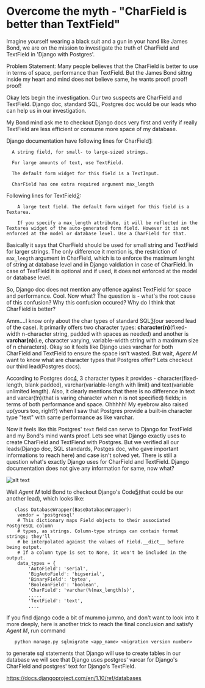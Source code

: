 # Overcome the myth - "CharField is better than TextField"


Imagine yourself wearing a black suit and a gun in your hand like James Bond, we are on the mission to investigate the truth of CharField and TextField in 'Django with Postgres'.

Problem Statement: Many people believes that the CharField is better to use in terms of space, performance than TextField. But the James Bond sittng inside my heart and mind does not believe same, he wants proof! proof! proof!

Okay lets begin the investigation. Our two suspects are CharField and TextField. Django doc, standard SQL, Postgres doc would be our leads who can help us in our investigation.

My Bond mind ask me to checkout Django docs very first and verify if really TextField are less efficient or consume more space of my database.

Django documentation have following lines for CharField[1]:  

   
      A string field, for small- to large-sized strings.
      
      For large amounts of text, use TextField.
      
      The default form widget for this field is a TextInput.
      
      CharField has one extra required argument max_length

Following lines for TextField[2]: 

```
    A large text field. The default form widget for this field is a Textarea.
    
    If you specify a max_length attribute, it will be reflected in the Textarea widget of the auto-generated form field. However it is not enforced at the model or database level. Use a CharField for that.
```
 
Basically it says that CharField should be used for small string and TextField for larger strings. The only difference it mention is, the restriction of `max_length` argument in CharField, which is to enforce the maximum lenght of string at database level and in Django valdiation in case of CharField. In case of TextField it is optional and if used, it does not enforced at the model or database level.

So, Django doc does not mention any offence against TextField for space and performance. Cool. Now what? The question is - what's the root cause of this confusion? Why this confusion occured? Why do I think that CharField is better?

Amm....I know only about the char types of standard SQL[3](our second lead of the case). It primarily offers two character types: **character(n)**(fixed-width n-character string, padded with spaces as needed) and another is **varchar(n)**(i.e, character varying, variable-width string with a maximum size of n characters). Okay so it feels like Django uses varchar for both CharField and TextField to ensure the space isn't wasted. But wait, *Agent M* want to know what are character types that Postgres offer? Lets checkout our third lead(Postgres docs).

According to Postgres doc[4], 3 character types it provides - character(fixed-length, blank padded), varchar(variable-length with limit) and text(variable unlimited length). Also, it clearly mentions that there is no difference in text and varcar(!n)(that is varing character when n is not specified) fields; in terms of both performance and space. Ohhhhh!  My eyebrow also raised up(yours too, right?) when I saw that Postgres provide a built-in character type "text"  with same performance as like varchar.

Now it feels like this Postgres' `text` field can serve to Django for TextField and my Bond's mind wants proof. Lets see what Django exactly uses to create CharField and TextFiend with Postgres. But we verified all our leads(Django doc, SQL standards, Postges doc, who gave important informations to reach here) and case isn't solved yet. There is still a question what's exactly Django uses for CharField and TextField. Django documentation does not give any information for same, now what?

![alt text](james.jpg "Don't Stop when you are tired, when you a are done")



Well *Agent M* told Bond to checkout Django's Code[5](that could be our another lead), which looks like:  
```
   class DatabaseWrapper(BaseDatabaseWrapper):
    vendor = 'postgresql'
    # This dictionary maps Field objects to their associated PostgreSQL column
    # types, as strings. Column-type strings can contain format strings; they'll
    # be interpolated against the values of Field.__dict__ before being output.
    # If a column type is set to None, it won't be included in the output.
    data_types = {
        'AutoField': 'serial',
        'BigAutoField': 'bigserial',
        'BinaryField': 'bytea',
        'BooleanField': 'boolean',
        'CharField': 'varchar(%(max_length)s)',
        .....
        'TextField': 'text',
        ....
```


If you find django code a bit of mummo jummo, and don't want to look into it more deeply, here is another trick to reach the final conclusion and satisfy *Agent M*, run command  

 ```  
    python manage.py sqlmigrate <app_name> <migration version number>
```  
    
 to generate sql statements that Django will use to create tables in our database we will see that Django uses postgres' varcar for Django's CharField and postgres' text for Django's TextField.



[1]: https://docs.djangoproject.com/en/1.10/ref/models/fields/#charfield
[2]: https://docs.djangoproject.com/en/1.10/ref/models/fields/#textfield
[3]: https://en.wikipedia.org/wiki/SQL#Data_types
[4]: https://www.postgresql.org/docs/9.5/static/datatype-character.html 
[5]: https://github.com/django/django/blob/master/django/db/backends/postgresql/base.py#L90

https://docs.djangoproject.com/en/1.10/ref/databases

